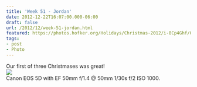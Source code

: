 ```yaml
---
title: 'Week 51 - Jordan'
date: 2012-12-22T16:07:00.000-06:00
draft: false
url: /2012/12/week-51-jordan.html
featured: https://photos.hofker.org/Holidays/Christmas-2012/i-8Cp4Ghf/0/M/_MG_6735-L.jpg
tags: 
- post
- Photo
---
```


Our first of three Christmases was great!  
[![](https://photos.hofker.org/Holidays/Christmas-2012/i-8Cp4Ghf/0/M/_MG_6735-L.jpg)](https://photos.hofker.org/Holidays/Christmas-2012/27579294_3TD58R#!i=2322188281&k=8Cp4Ghf)  
Canon EOS 5D with EF 50mm f/1.4 @ 50mm 1/30s f/2 ISO 1000.